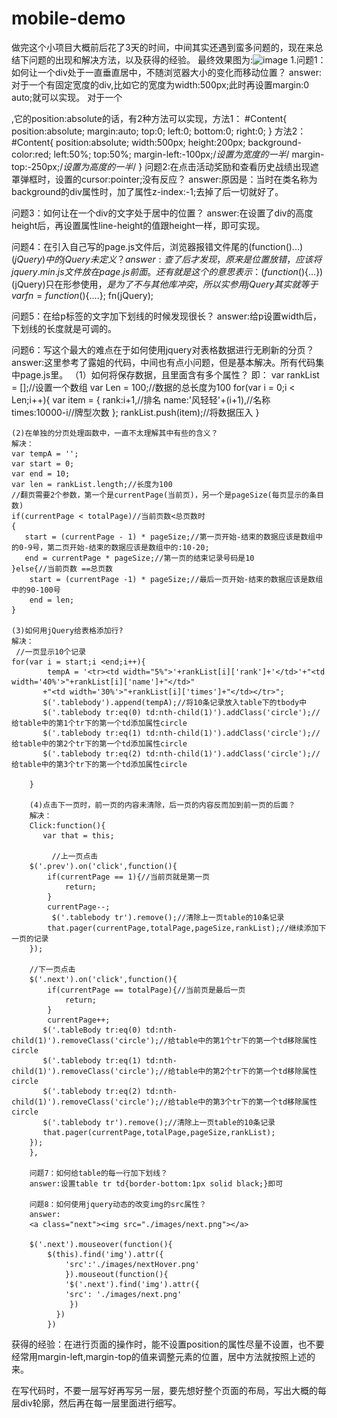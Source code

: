# mobile-demo
   做完这个小项目大概前后花了3天的时间，中间其实还遇到蛮多问题的，现在来总结下问题的出现和解决方法，以及获得的经验。
   最终效果图为:![image](https://github.com/wenwen1995/mobile-demo/screenshot/MobileImg.png)
1.问题1：如何让一个div处于一直垂直居中，不随浏览器大小的变化而移动位置？
  answer:对于一个有固定宽度的div,比如它的宽度为width:500px;此时再设置margin:0 auto;就可以实现。
  对于一个<div id="Content"></div>,它的position:absolute的话，有2种方法可以实现，方法1：
  #Content{
    position:absolute;
    margin:auto;
    top:0;
    left:0;
    bottom:0;
    right:0;
  }
  方法2：
  #Content{
  position:absolute;
  width:500px;
  height:200px;
  background-color:red;
  left:50%;
  top:50%;
  margin-left:-100px;/*设置为宽度的一半*/
  margin-top:-250px;/*设置为高度的一半*/
  }
问题2:在点击活动奖励和查看历史战绩出现遮罩弹框时，设置的cursor:pointer;没有反应？
answer:原因是：当时在类名称为background的div属性时，加了属性z-index:-1;去掉了后一切就好了。

问题3：如何让在一个div的文字处于居中的位置？
answer:在设置了div的高度height后，再设置属性line-height的值跟height一样，即可实现。

问题4：在引入自己写的page.js文件后，浏览器报错文件尾的(function($){...})(jQuery)中的jQuery未定义？
answer:查了后才发现，原来是位置放错，应该将jquery.min.js文件放在page.js前面。还有就是这个的意思表示：(function($){...}) (jQuery)只在形参使用$，是为了不与其他库冲突，所以实参用jQuery其实就等于
var fn = function($){....};
fn(jQuery);

问题5：在给p标签的文字加下划线的时候发现很长？
answer:给p设置width后，下划线的长度就是可调的。

问题6：写这个最大的难点在于如何使用jquery对表格数据进行无刷新的分页？
answer:这里参考了露姐的代码，中间也有点小问题，但是基本解决。所有代码集中page.js里。
  （1）如何将保存数据，且里面含有多个属性？
    即：
    var rankList = [];//设置一个数组
    var Len = 100;//数据的总长度为100
    for(var i = 0;i < Len;i++){
        var item = {
            rank:i+1,//排名
            name:'风轻轻'+(i+1),//名称
            times:10000-i//牌型次数
        };
        rankList.push(item);//将数据压入
    }

    (2)在单独的分页处理函数中，一直不太理解其中有些的含义？
    解决：
    var tempA = '';
    var start = 0;
    var end = 10;
    var len = rankList.length;//长度为100
    //翻页需要2个参数，第一个是currentPage(当前页)，另一个是pageSize(每页显示的条目数)
    if(currentPage < totalPage)//当前页数<总页数时
    {
       start = (currentPage - 1) * pageSize;//第一页开始-结束的数据应该是数组中的0-9号，第二页开始-结束的数据应该是数组中的:10-20;
       end = currentPage * pageSize;//第一页的结束记录号码是10
    }else{//当前页数 ==总页数
        start = (currentPage -1) * pageSize;//最后一页开始-结束的数据应该是数组中的90-100号
        end = len;
    }

    (3)如何用jQuery给表格添加行?
    解决：
     //一页显示10个记录
    for(var i = start;i <end;i++){
            tempA = '<tr><td width="5%">'+rankList[i]['rank']+'</td>'+"<td  width='40%'>"+rankList[i]['name']+"</td>"
           +"<td width='30%'>"+rankList[i]['times']+"</td></tr>";
           $('.tablebody').append(tempA);//将10条记录放入table下的tbody中
           $('.tablebody tr:eq(0) td:nth-child(1)').addClass('circle');//给table中的第1个tr下的第一个td添加属性circle
           $('.tablebody tr:eq(1) td:nth-child(1)').addClass('circle');//给table中的第2个tr下的第一个td添加属性circle
           $('.tablebody tr:eq(2) td:nth-child(1)').addClass('circle');//给table中的第3个tr下的第一个td添加属性circle

        }

        (4)点击下一页时，前一页的内容未清除，后一页的内容反而加到前一页的后面？
        解决：
        Click:function(){
           var that = this;
     
             //上一页点击
        $('.prev').on('click',function(){
            if(currentPage == 1){//当前页就是第一页
                return;
            }
            currentPage--;
             $('.tablebody tr').remove();//清除上一页table的10条记录
            that.pager(currentPage,totalPage,pageSize,rankList);//继续添加下一页的记录
        });

        //下一页点击
        $('.next').on('click',function(){
            if(currentPage == totalPage){//当前页是最后一页
                return;
            }
            currentPage++;
           $('.tableBody tr:eq(0) td:nth-child(1)').removeClass('circle');//给table中的第1个tr下的第一个td移除属性circle
           $('.tablebody tr:eq(1) td:nth-child(1)').removeClass('circle');//给table中的第2个tr下的第一个td移除属性circle
           $('.tablebody tr:eq(2) td:nth-child(1)').removeClass('circle');//给table中的第3个tr下的第一个td移除属性circle
           $('.tablebody tr').remove();//清除上一页table的10条记录
           that.pager(currentPage,totalPage,pageSize,rankList);
        });
        },

        问题7：如何给table的每一行加下划线？
        answer:设置table tr td{border-bottom:1px solid black;}即可

        问题8：如何使用jquery动态的改变img的src属性？
        answer:
        <a class="next"><img src="./images/next.png"></a>

        $('.next').mouseover(function(){
            $(this).find('img').attr({
                'src':'./images/nextHover.png'
                }).mouseout(function(){
                '$('.next').find('img').attr({
                'src': './images/next.png'
                 })
              })
            })
  获得的经验：在进行页面的操作时，能不设置position的属性尽量不设置，也不要经常用margin-left,margin-top的值来调整元素的位置，居中方法就按照上述的来。

  在写代码时，不要一层写好再写另一层，要先想好整个页面的布局，写出大概的每层div轮廓，然后再在每一层里面进行细写。
